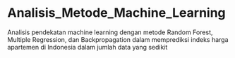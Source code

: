 # Analisis_Metode_Machine_Learning
Analisis pendekatan machine learning dengan metode Random Forest, Multiple Regression, dan Backpropagation dalam memprediksi indeks harga apartemen di Indonesia dalam jumlah data yang sedikit
